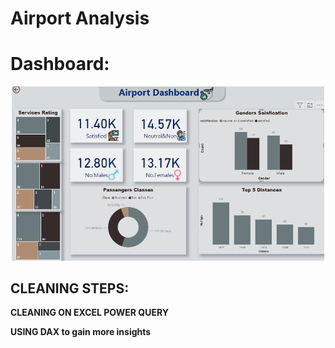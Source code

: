 # Airport Analysis



<h1>Dashboard:</h1>
<p align="center">
  <img src="https://github.com/Ayabadawy54/Airport-Analysis/blob/main/Airport/Dashboard.png" width="500"/>
</p>






## CLEANING STEPS:

**CLEANING ON EXCEL POWER QUERY**

**USING DAX to gain more insights**
